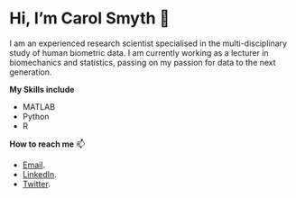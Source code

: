  # Hi, I’m Carol Smyth  👋
 
 I am an experienced research scientist specialised in the multi-disciplinary study of human biometric data. I am currently working as a lecturer in biomechanics and statistics, passing on my passion for data to the next generation.
 
 **My Skills include**
 - MATLAB
 - Python
 - R

**How to reach me** 📫 
- [Email](mailto:Carol.Smyth@live.ie).
- [LinkedIn](https://twitter.com/Carol_Smyth_).
- [Twitter](https://twitter.com/Carol_Smyth_).


<!---
CarolSmyth/CarolSmyth is a ✨ special ✨ repository because its `README.md` (this file) appears on your GitHub profile.
You can click the Preview link to take a look at your changes.
--->

